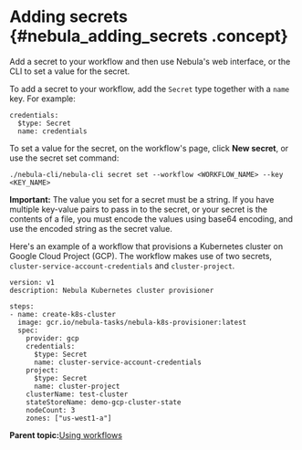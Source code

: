 # Adding secrets {#nebula_adding_secrets .concept}

Add a secret to your workflow and then use Nebula's web interface, or the CLI to set a value for the secret.

To add a secret to your workflow, add the `Secret` type together with a `name` key. For example:

```
credentials:
  $type: Secret
  name: credentials
```

To set a value for the secret, on the workflow's page, click **New secret**, or use the secret set command:

```
./nebula-cli/nebula-cli secret set --workflow <WORKFLOW_NAME> --key <KEY_NAME>
```

**Important:** The value you set for a secret must be a string. If you have multiple key-value pairs to pass in to the secret, or your secret is the contents of a file, you must encode the values using base64 encoding, and use the encoded string as the secret value.

Here's an example of a workflow that provisions a Kubernetes cluster on Google Cloud Project \(GCP\). The workflow makes use of two secrets, `cluster-service-account-credentials` and `cluster-project`.

```
version: v1
description: Nebula Kubernetes cluster provisioner

steps:
- name: create-k8s-cluster
  image: gcr.io/nebula-tasks/nebula-k8s-provisioner:latest
  spec:
    provider: gcp
    credentials:
      $type: Secret
      name: cluster-service-account-credentials
    project:
      $type: Secret
      name: cluster-project
    clusterName: test-cluster
    stateStoreName: demo-gcp-cluster-state
    nodeCount: 3
    zones: ["us-west1-a"]
```

**Parent topic:**[Using workflows](using_workflows.md)

